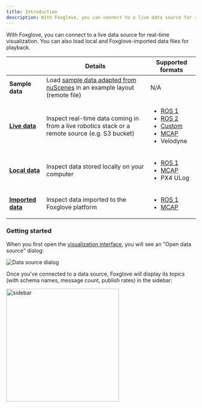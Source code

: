 ```yaml
---
title: Introduction
description: With Foxglove, you can connect to a live data source for real-time visualization. You can also load local and Foxglove-imported data files for playback.
---
```


With Foxglove, you can connect to a live data source for real-time visualization. You can also load local and Foxglove-imported data files for playback.

|               | Details                                                                                                        | Supported formats                                        |
| ------------- | -------------------------------------------------------------------------------------------------------------- | -------------------------------------------------------- |
| **Sample data**   | Load [sample data adapted from nuScenes](https://www.nuscenes.org/nuscenes) in an example layout (remote file) | N/A                                                      |
| [**Live data**](/docs/connecting-to-data/live-data)     | Inspect real-time data coming in from a live robotics stack or a remote source (e.g. S3 bucket)                | <ul><li>[ROS 1](TBD)</li><li>[ROS 2](TBD)</li><li>[Custom](TBD)</li><li>[MCAP](https://mcap.dev)</li><li>Velodyne</li></ul> |
| [**Local data**](/docs/connecting-to-data/local-data)    | Inspect data stored locally on your computer                                                                   | <ul><li>[ROS 1](TBD)</li><li>[MCAP](https://mcap.dev)</li><li>PX4 ULog</li></ul>                          |
| [**Imported data**](/docs/connecting-to-data/imported-data) | Inspect data imported to the Foxglove platform                                                                 | <ul><li>[ROS 1](TBD)</li><li>[MCAP](https://mcap.dev)</li></ul>                          |


### Getting started

When you first open the [visualization interface](https://studio.foxglove.dev), you will see an "Open data source" dialog:

![Data source dialog](/img/docs/connecting-to-data/dialog.png)

Once you've connected to a data source, Foxglove will display its topics (with schema names, message count, publish rates) in the sidebar:

<img alt="sidebar" src="/img/docs/connecting-to-data/sidebar.png" width="300"/>
